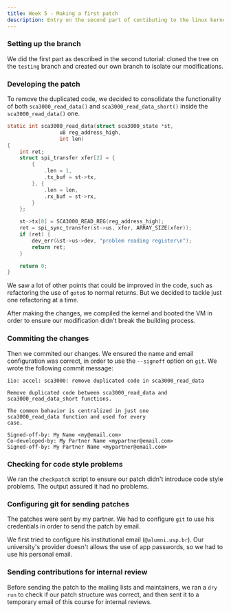 ```yaml
---
title: Week 5 - Making a first patch
description: Entry on the second part of contibuting to the linux kernel.
---
```


### Setting up the branch

We did the first part as described in the second tutorial: cloned the tree on the `testing` branch and created our own branch to isolate
our modifications.

### Developing the patch

To remove the duplicated code, we decided to consolidate the functionality of both `sca3000_read_data()` and `sca3000_read_data_short()` inside
the `sca3000_read_data()` one.

```c
static int sca3000_read_data(struct sca3000_state *st,
                 u8 reg_address_high,
                 int len)
{
    int ret;
    struct spi_transfer xfer[2] = {
        {
            .len = 1,
            .tx_buf = st->tx,
        }, {
            .len = len,
            .rx_buf = st->rx,
        }
    };

    st->tx[0] = SCA3000_READ_REG(reg_address_high);
    ret = spi_sync_transfer(st->us, xfer, ARRAY_SIZE(xfer));
    if (ret) {
        dev_err(&st->us->dev, "problem reading register\n");
        return ret;
    }

    return 0;
}
```

We saw a lot of other points that could be improved in the code, such as refactoring the use of `goto`s to normal returns. But we decided to tackle
just one refactoring at a time.

After making the changes, we compiled the kernel and booted the VM in order to ensure our modification didn't break the building process.

### Commiting the changes

Then we commited our changes. We ensured the name and email configuration was correct, in order to use the `--signoff` option on `git`. We wrote the 
following commit message: 
```
iio: accel: sca3000: remove duplicated code in sca3000_read_data

Remove duplicated code between sca3000_read_data and
sca3000_read_data_short functions.

The common behavior is centralized in just one
sca3000_read_data function and used for every
case.

Signed-off-by: My Name <my@email.com>
Co-developed-by: My Partner Name <mypartner@email.com>
Signed-off-by: My Partner Name <mypartner@email.com>
```

### Checking for code style problems

We ran the `checkpatch` script to ensure our patch didn't introduce code style problems. The output assured it had no problems.

### Configuring git for sending patches

The patches were sent by my partner. We had to configure `git` to use his credentials in order to send the patch by email.

We first tried to configure his institutional email (`@alumni.usp.br`). Our university's provider doesn't allows the use of 
app passwords, so we had to use his personal email.

### Sending contributions for internal review

Before sending the patch to the mailing lists and maintainers, we ran a `dry run` to check if our patch structure was correct,
and then sent it to a temporary email of this course for internal reviews.
